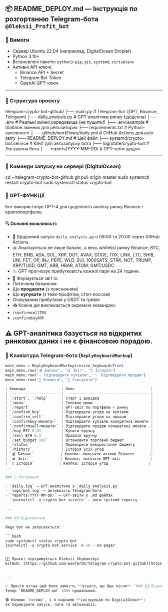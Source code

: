 ## 📦 README_DEPLOY.md — Інструкція по розгортанню Telegram-бота `@Oleksii_Profit_bot`

### 🔧 Вимоги

* Сервер Ubuntu 22.04 (наприклад, DigitalOcean Droplet)
* Python 3.10+
* Встановлені пакети: `python3-pip`, `git`, `systemd`, `virtualenv`
* Активні API-ключі:
  - Binance API + Secret
  - Telegram Bot Token
  - OpenAI GPT-ключ

---

### 📁 Структура проєкту
telegram-crypto-bot-github/
├── main.py # Telegram-бот (GPT, Binance, Telegram)
├── daily_analysis.py # GPT-аналітика ринку (щоденна)
├── .env # Реальні змінні середовища (не пушити!)
├── .env.example # Шаблон змінних для репозиторію
├── requirements.txt # Python-залежності
├── .github/workflows/daily.yml # GitHub Actions для auto-звіту
├── README_DEPLOY.md # Цей файл
├── systemd/crypto-bot.service # Юніт для автозапуску бота
├── logrotate/crypto-bot # Логування бота
├── reports/YYYY-MM-DD/ # GPT-звіти щодня

---

### 🚀 Команди запуску на сервері (DigitalOcean)

cd ~/telegram-crypto-bot-github
git pull origin master
sudo systemctl restart crypto-bot
sudo systemctl status crypto-bot


### 🧠 GPT-ФУНКЦІЇ

Бот використовує GPT-4 для щоденного аналізу ринку Binance і криптопортфелю.

#### 🔍 Основні можливості:

- 🔄 Щоденний запуск `daily_analysis.py` о 09:00 та 20:00 через GitHub Actions.
- 📊 Аналізується не лише баланс, а весь whitelist ринку Binance:
BTC, ETH, BNB, ADA, SOL, XRP, DOT, AVAX, DOGE, TRX,
LINK, LTC, SHIB, UNI, FET, OP, INJ, PEPE, WLD, SUI,
1000SATS, STRK, NOT, TRUMP, XRP/TUSD, GMT, ARB, HBAR, ATOM, GMT/USDC
- 📉 GPT прогнозує прибутковість кожної пари на 24 години.
- 🧠 Формується звіт із:
- Поточним балансом
- Що **продавати** (з поясненням)
- Що **купувати** (з тейк-профітом, стоп-лоссом)
- Очікуваним прибутком у USDT та гривні
- 📥 Кожна дія викликається окремою командою:
- `/confirmsellTRX`
- `/confirmbuyXRP`

⚠️ GPT-аналітика базується на відкритих ринкових даних і **не є фінансовою порадою**.
---

### 📱 Клавіатура Telegram-бота (`ReplyKeyboardMarkup`)

```python
main_menu = ReplyKeyboardMarkup(resize_keyboard=True)
main_menu.row("💰 Баланс", "📊 Звіт", "📘 Історія")
main_menu.row("✅ Підтвердити купівлю", "✅ Підтвердити продаж")
main_menu.row("🔄 Оновити", "🛑 Скасувати")

| Команда                | Опис                                  |
| ---------------------- | ------------------------------------- |
| `/start`, `/help`      | Старт і довідка                       |
| `/menu`                | Головне меню                          |
| `/report`              | GPT-звіт по портфелю + ринку          |
| `/confirm_buy`         | Підтвердити угоди на купівлю          |
| `/confirm_sell`        | Підтвердити угоди на продаж           |
| `/confirmbuy<монета>`  | Підтвердити купівлю конкретної монети |
| `/confirmsell<монета>` | Підтвердити продаж конкретної монети  |
| `/buy BTC 0.01`        | Купити вручну                         |
| `/sell ETH 0.5`        | Продати вручну                        |
| `/set_budget 100`      | Встановити торговий бюджет            |
| `/status`              | Перевірити використання бюджету       |
| `/history`             | Історія усіх угод                     |
| `💰 Баланс`            | Кнопка: показати активи Binance       |
| `📊 Звіт`              | Кнопка: показати GPT-звіт             |
| `📘 Історія`           | Кнопка: історія угод                  |
---

### 🔄 Логування

- `daily.log` — GPT-аналітика з `daily_analysis.py`
- `logs/bot.log` — активність Telegram-бота
- `reports/YYYY-MM-DD/` — GPT-звіти у .md файлах
- `journalctl -u crypto-bot.service` — логи systemd сервісу

---

### 🆘 Відновлення

Якщо бот не запускається:

```bash
sudo systemctl status crypto-bot
journalctl -u crypto-bot.service -n 50 --no-pager


👨‍💻 Проєкт підтримується Oleksii Shymanskyi  
GitHub: [https://github.com/wooferOS/telegram-crypto-bot-github](https://github.com/wooferOS/telegram-crypto-bot-github)


---

✅ Просто встав цей блок замість **усього, що йде після** `### 🆘 Відновлення`.  
Тепер `README_DEPLOY.md` 100% правильний.

🟢 Напиши `готово`, і я надішлю **інструкцію по DigitalOcean**:  
як перевірити запуск, логи та автоаналіз.

